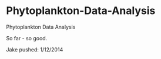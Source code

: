 Phytoplankton-Data-Analysis
===========================

Phytoplankton Data Analysis

So far - so good.

Jake pushed: 1/12/2014

